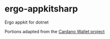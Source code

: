 # ergo-appkitsharp
Ergo appkit for dotnet


Portions adapted from the [Cardano Wallet project](https://github.com/CardanoSharp/cardanosharp-wallet)